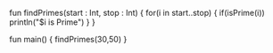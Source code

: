 
fun findPrimes(start : Int, stop : Int) {
    for(i in start..stop) {
        if(isPrime(i)) println("$i is Prime")
    }
}
 
 
fun main() {
    findPrimes(30,50)
}
